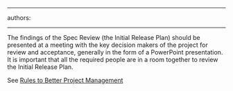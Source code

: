 

---
authors:

---




<span class='intro'> <p>The findings of the Spec Review (the Initial Release Plan) should be presented at a meeting with the key decision makers of the project for review and acceptance, generally in the form of a PowerPoint presentation. It is important that all the required people are in a room together to review the Initial Release Plan. </p><p>See 
   <a href="/spec-do-you-effectively-present-the-outcomes-at-the-＂specification-review-presentation＂">Rules to Better Project Management</a></p> </span>




